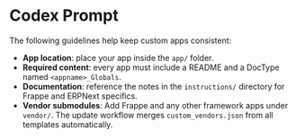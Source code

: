 # Codex Prompt

The following guidelines help keep custom apps consistent:

- **App location**: place your app inside the `app/` folder.
- **Required content**: every app must include a README and a DocType named `<appname>_Globals`.
- **Documentation**: reference the notes in the `instructions/` directory for Frappe and ERPNext specifics.
- **Vendor submodules**: Add Frappe and any other framework apps under `vendor/`. The update workflow merges `custom_vendors.json` from all templates automatically.
